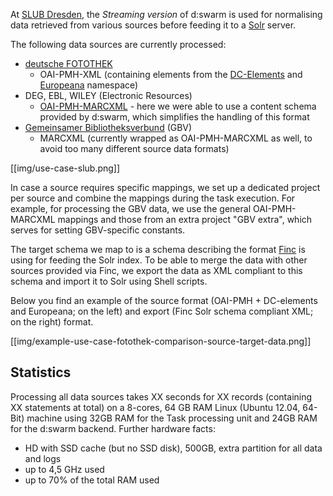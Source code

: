 At [SLUB Dresden](http://www.slub-dresden.de), the *Streaming version* of d:swarm is used for normalising data retrieved from various sources before feeding it to a [Solr](http://lucene.apache.org/solr/) server.

The following data sources are currently processed:

* [deutsche FOTOTHEK](http://www.deutschefotothek.de)
  * OAI-PMH-XML (containing elements from the [DC-Elements](http://purl.org/dc/elements/1.1/) and [Europeana](http://europeana.eu/terms) namespace)
* DEG, EBL, WILEY (Electronic Resources)
  * [OAI-PMH-MARCXML](http://www.loc.gov/standards/marcxml/) - here we were able to use a content schema provided by d:swarm, which simplifies the handling of this format
* [Gemeinsamer Bibliotheksverbund](http://www.gbv.de/) (GBV)
  * MARCXML (currently wrapped as OAI-PMH-MARCXML as well, to avoid too many different source data formats)

[[img/use-case-slub.png]]

In case a source requires specific mappings, we set up a dedicated project per source and combine the mappings during the task execution. For example, for processing the GBV data, we use the general OAI-PMH-MARCXML mappings and those from an extra project "GBV extra", which serves for setting GBV-specific constants.

The target schema we map to is a schema describing the format [Finc](https://finc.info/de/) is using for feeding the Solr index. To be able to merge the data with other sources provided via Finc, we export the data as XML compliant to this schema and import it to Solr using Shell scripts.

Below you find an example of the source format (OAI-PMH + DC-elements and Europeana; on the left) and export (Finc Solr schema compliant XML; on the right) format.

[[img/example-use-case-fotothek-comparison-source-target-data.png]]

## Statistics ##
Processing all data sources takes XX seconds for XX records (containing XX statements at total) on a 8-cores, 64 GB RAM Linux (Ubuntu 12.04, 64-Bit) machine using 32GB RAM for the Task processing unit and 24GB RAM for the d:swarm backend.
Further hardware facts: 
* HD with SSD cache (but no SSD disk), 500GB, extra partition for all data and logs
* up to 4,5 GHz used
* up to 70% of the total RAM used

<!-- screenshot metrics view evtl. --> 